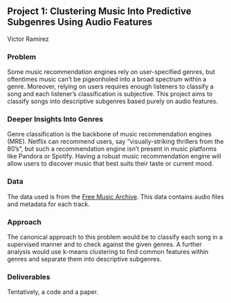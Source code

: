 ## Project 1: Clustering Music Into Predictive Subgenres Using Audio Features
Victor Ramirez
### Problem
Some music recommendation engines rely on user-specified genres, but oftentimes music can’t be pigeonholed into a broad spectrum within a genre. Moreover, relying on users requires enough listeners to classify a song and each listener’s classification is subjective. This project aims to classify songs into descriptive subgenres based purely on audio features. 
### Deeper Insights Into Genres
Genre classification is the backbone of music recommendation engines (MRE). Netflix can recommend users, say “visually-striking thrillers from the 80’s”, but such a recommendation engine isn’t present in music platforms like Pandora or Spotify. Having a robust music recommendation engine will allow users to discover music that best suits their taste or current mood. 
### Data
The data used is from the [Free Music Archive](https://github.com/mdeff/fma). This data contains audio files and metadata for each track.
### Approach
The canonical approach to this problem would be to classify each song in a supervised manner and to check against the given genres. A further analysis would use k-means clustering to find common features within genres and separate them into descriptive subgenres. 
### Deliverables
Tentatively, a code and a paper.

